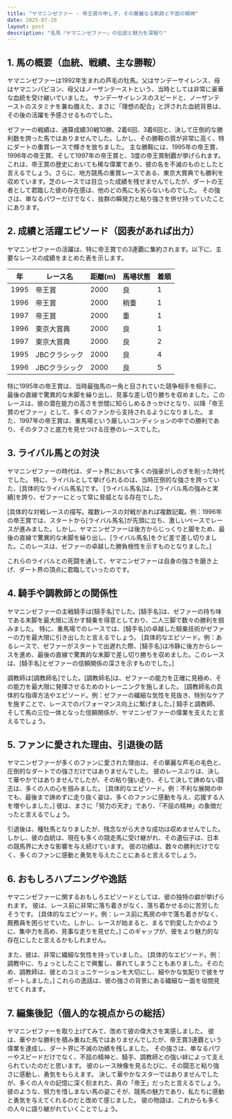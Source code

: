 ```yaml
---
title: "ヤマニンゼファー - 帝王賞の申し子、その華麗なる軌跡と不屈の精神"
date: 2025-07-20
layout: post
description: "名馬『ヤマニンゼファー』の伝説と魅力を深堀り"
---
```


## 1. 馬の概要（血統、戦績、主な勝鞍）

ヤマニンゼファーは1992年生まれの芦毛の牡馬。父はサンデーサイレンス、母はヤマニンパピヨン、母父はノーザンテーストという、当時としては非常に豪華な血統を受け継いでいました。  サンデーサイレンスのスピードと、ノーザンテーストのスタミナを兼ね備えた、まさに「理想の配合」と評された血統背景は、その後の活躍を予感させるものでした。

ゼファーの戦績は、通算成績30戦10勝、2着6回、3着6回と、決して圧倒的な勝利数を誇った馬ではありませんでした。しかし、その勝鞍の質が非常に高く、特にダートの重賞レースで輝きを放ちました。  主な勝鞍には、1995年の帝王賞、1996年の帝王賞、そして1997年の帝王賞と、3度の帝王賞制覇が挙げられます。これは、帝王賞の歴史においても稀な偉業であり、彼の名を不滅のものとしたと言えるでしょう。さらに、地方競馬の重賞レースである、東京大賞典でも勝利を収めています。芝のレースでは目立った成績を残せませんでしたが、ダートの王者として君臨した彼の存在感は、他のどの馬にも劣らないものでした。  その強さは、単なるパワーだけでなく、抜群の瞬発力と粘り強さを併せ持っていたことにあります。


## 2. 成績と活躍エピソード（図表があれば出力）

ヤマニンゼファーの活躍は、特に帝王賞での3連覇に集約されます。以下に、主要なレースの成績をまとめた表を示します。


| 年 | レース名        | 距離(m) | 馬場状態 | 着順 |
|----|-----------------|-----------|-----------|-------|
| 1995 | 帝王賞          | 2000       | 良        | 1     |
| 1996 | 帝王賞          | 2000       | 稍重       | 1     |
| 1997 | 帝王賞          | 2000       | 重        | 1     |
| 1996 | 東京大賞典       | 2000       | 良        | 1     |
| 1997 | 東京大賞典       | 2000       | 良        | 2     |
| 1995 | JBCクラシック   | 2000       | 良        | 4     |
| 1996 | JBCクラシック   | 2000       | 良        | 5     |


特に1995年の帝王賞は、当時最強馬の一角と目されていた競争相手を相手に、最後の直線で驚異的な末脚を繰り出し、見事な差し切り勝ちを収めました。このレースは、彼の潜在能力の高さを世間に知らしめるきっかけとなり、以降「帝王賞のゼファー」として、多くのファンから支持されるようになりました。  また、1997年の帝王賞は、重馬場という厳しいコンディションの中での勝利であり、そのタフさと底力を見せつける圧巻のレースでした。


## 3. ライバル馬との対決

ヤマニンゼファーの時代は、ダート界において多くの強豪がしのぎを削った時代でした。  特に、ライバルとして挙げられるのは、当時圧倒的な強さを誇っていた、[具体的なライバル馬名]です。  [ライバル馬名]は、[ライバル馬の強みと実績]を誇り、ゼファーにとって常に脅威となる存在でした。


[具体的な対戦レースの描写。複数レースの対戦があれば複数記載。例：1996年の帝王賞では、スタートから[ライバル馬名]が先頭に立ち、激しいペースでレースが進みました。しかし、ヤマニンゼファーは後方からじっくりと脚をため、最後の直線で驚異的な末脚を繰り出し、[ライバル馬名]をクビ差で差し切りました。このレースは、ゼファーの卓越した勝負根性を示すものとなりました。]

これらのライバルとの死闘を通して、ヤマニンゼファーは自身の強さを磨き上げ、ダート界の頂点に君臨していったのです。


## 4. 騎手や調教師との関係性

ヤマニンゼファーの主戦騎手は[騎手名]でした。[騎手名]は、ゼファーの持ち味である末脚を最大限に活かす騎乗を得意としており、二人三脚で数々の勝利を掴みました。  特に、重馬場でのレースでは、[騎手名]の卓越した騎乗技術がゼファーの力を最大限に引き出したと言えるでしょう。  [具体的なエピソード。例：あるレースで、ゼファーがスタートで出遅れた際、[騎手名]は冷静に後方からレースを進め、最後の直線で驚異的な末脚で差し切り勝ちを収めました。このレースは、[騎手名]とゼファーの信頼関係の深さを示すものでした。]


調教師は[調教師名]でした。[調教師名]は、ゼファーの能力を正確に見極め、その能力を最大限に発揮させるためのトレーニングを施しました。  [調教師名の具体的な指導方法やエピソード。例：ゼファーの繊細な気性を見抜き、特別なケアを施すことで、レースでのパフォーマンス向上に繋げました。]  騎手と調教師、そして馬の三位一体となった信頼関係が、ヤマニンゼファーの偉業を支えたと言えるでしょう。


## 5. ファンに愛された理由、引退後の話

ヤマニンゼファーが多くのファンに愛された理由は、その華麗な芦毛の毛色と、圧倒的なダートでの強さだけではありませんでした。  彼のレースぶりは、決して華やかではありませんでしたが、その粘り強い走り、そして決して諦めない闘志は、多くの人の心を掴みました。  [具体的なエピソード。例：不利な展開の中でも、最後まで諦めずに走り抜く姿は、多くのファンに感動を与え、応援する人を増やしました。]  彼は、まさに「努力の天才」であり、「不屈の精神」の象徴だったと言えるでしょう。


引退後は、種牡馬となりましたが、残念ながら大きな成功は収めませんでした。しかし、彼の血統は、現在も多くの競走馬に受け継がれ、その遺伝子は、日本の競馬界に大きな影響を与え続けています。  彼の功績は、数々の勝利だけでなく、多くのファンに感動と勇気を与えたことにあると言えるでしょう。


## 6. おもしろハプニングや逸話

ヤマニンゼファーに関するおもしろエピソードとしては、彼の独特の癖が挙げられます。  彼は、レース前に非常に落ち着きがなく、落ち着かせるのに苦労したそうです。  [具体的なエピソード。例：レース前に馬房の中で落ち着きがなく、厩務員を困らせていた。しかし、レースが始まると、まるで豹変したかのように、集中力を高め、見事な走りを見せた。]  このギャップが、彼をより魅力的な存在にしたと言えるかもしれません。


また、彼は、非常に繊細な気性を持っていました。  [具体的なエピソード。例：調教中に、ちょっとしたことで興奮し、暴れてしまうこともありました。そのため、調教師は、彼とのコミュニケーションを大切にし、細やかな気配りで彼をサポートしました。]  これらの逸話は、彼の強さの背景にある繊細な一面を垣間見せてくれます。


## 7. 編集後記（個人的な視点からの総括）

ヤマニンゼファーを取り上げてみて、改めて彼の偉大さを実感しました。  彼は、華やかな勝利を積み重ねた馬ではありませんでしたが、帝王賞3連覇という偉業を達成し、ダート界に不滅の功績を残しました。  その強さは、単なるパワーやスピードだけでなく、不屈の精神と、騎手、調教師との強い絆によって支えられていたのだと思います。  彼のレース映像を見るたびに、その闘志と粘り強さに感動し、勇気をもらえます。  決して華やかなスターではありませんでしたが、多くの人々の記憶に深く刻まれた、真の「帝王」だったと言えるでしょう。  彼のような、努力を惜しまない馬の姿こそが、競馬の魅力であり、私たちに感動と勇気を与えてくれるのだと改めて感じました。  彼の物語は、これからも多くの人々に語り継がれていくことでしょう。
